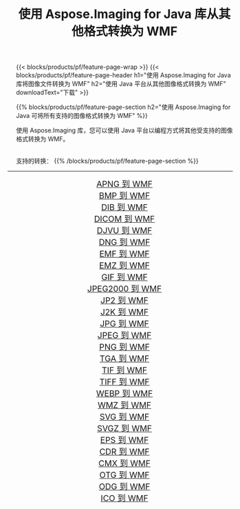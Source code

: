﻿---
title: 使用 Aspose.Imaging for Java 库从其他格式转换为 WMF 
weight: 3920
url: /zh-hans/java/conversion/to/wmf 
lang: zh-hans
langdirlevel: 2
locales: zh-hans,ja,it,ru,de,es,fr,nl,id,lt,pl,pt,vi,tr,ko,zh-hant,ar,hi,th,sv,cs,uk,he
description: 使用 Aspose.Imaging，您可以使用 Java 从其他格式转换为 WMF
---

{{< blocks/products/pf/feature-page-wrap >}}
{{< blocks/products/pf/feature-page-header h1="使用 Aspose.Imaging for Java 库将图像文件转换为 WMF" h2="使用 Java 平台从其他图像格式转换为 WMF" downloadText="下载" >}}


{{% blocks/products/pf/feature-page-section  h2="使用 Aspose.Imaging for Java 可将所有支持的图像格式转换为 WMF" %}}
<p align=justify>使用 Aspose.Imaging 库，您可以使用 Java 平台以编程方式将其他受支持的图像格式转换为 WMF。</p>
<br/>
支持的转换：
{{% /blocks/products/pf/feature-page-section %}}
<div class="container-fluid productfamilypage bg-gray">
    <div class="convertypes bg-gray agp-content section">
        <div class="container">
		<hr style="margin-left:-20px;"/>
		<div class="row other-converters" style="gap: 10px;font-size: 19px;text-align:center;">
		    <div class='col-md-2 other-converter remove-lp remove-rp'><a href="/imaging/zh-hans/java/conversion/apng-to-wmf" style="padding:15px;">APNG 到 WMF</a></div>
<div class='col-md-2 other-converter remove-lp remove-rp'><a href="/imaging/zh-hans/java/conversion/bmp-to-wmf" style="padding:15px;">BMP 到 WMF</a></div>
<div class='col-md-2 other-converter remove-lp remove-rp'><a href="/imaging/zh-hans/java/conversion/dib-to-wmf" style="padding:15px;">DIB 到 WMF</a></div>
<div class='col-md-2 other-converter remove-lp remove-rp'><a href="/imaging/zh-hans/java/conversion/dicom-to-wmf" style="padding:15px;">DICOM 到 WMF</a></div>
<div class='col-md-2 other-converter remove-lp remove-rp'><a href="/imaging/zh-hans/java/conversion/djvu-to-wmf" style="padding:15px;">DJVU 到 WMF</a></div>
<div class='col-md-2 other-converter remove-lp remove-rp'><a href="/imaging/zh-hans/java/conversion/dng-to-wmf" style="padding:15px;">DNG 到 WMF</a></div>
<div class='col-md-2 other-converter remove-lp remove-rp'><a href="/imaging/zh-hans/java/conversion/emf-to-wmf" style="padding:15px;">EMF 到 WMF</a></div>
<div class='col-md-2 other-converter remove-lp remove-rp'><a href="/imaging/zh-hans/java/conversion/emz-to-wmf" style="padding:15px;">EMZ 到 WMF</a></div>
<div class='col-md-2 other-converter remove-lp remove-rp'><a href="/imaging/zh-hans/java/conversion/gif-to-wmf" style="padding:15px;">GIF 到 WMF</a></div>
<div class='col-md-2 other-converter remove-lp remove-rp'><a href="/imaging/zh-hans/java/conversion/jpeg2000-to-wmf" style="padding:15px;">JPEG2000 到 WMF</a></div>
<div class='col-md-2 other-converter remove-lp remove-rp'><a href="/imaging/zh-hans/java/conversion/jp2-to-wmf" style="padding:15px;">JP2 到 WMF</a></div>
<div class='col-md-2 other-converter remove-lp remove-rp'><a href="/imaging/zh-hans/java/conversion/j2k-to-wmf" style="padding:15px;">J2K 到 WMF</a></div>
<div class='col-md-2 other-converter remove-lp remove-rp'><a href="/imaging/zh-hans/java/conversion/jpg-to-wmf" style="padding:15px;">JPG 到 WMF</a></div>
<div class='col-md-2 other-converter remove-lp remove-rp'><a href="/imaging/zh-hans/java/conversion/jpeg-to-wmf" style="padding:15px;">JPEG 到 WMF</a></div>
<div class='col-md-2 other-converter remove-lp remove-rp'><a href="/imaging/zh-hans/java/conversion/png-to-wmf" style="padding:15px;">PNG 到 WMF</a></div>
<div class='col-md-2 other-converter remove-lp remove-rp'><a href="/imaging/zh-hans/java/conversion/tga-to-wmf" style="padding:15px;">TGA 到 WMF</a></div>
<div class='col-md-2 other-converter remove-lp remove-rp'><a href="/imaging/zh-hans/java/conversion/tif-to-wmf" style="padding:15px;">TIF 到 WMF</a></div>
<div class='col-md-2 other-converter remove-lp remove-rp'><a href="/imaging/zh-hans/java/conversion/tiff-to-wmf" style="padding:15px;">TIFF 到 WMF</a></div>
<div class='col-md-2 other-converter remove-lp remove-rp'><a href="/imaging/zh-hans/java/conversion/webp-to-wmf" style="padding:15px;">WEBP 到 WMF</a></div>
<div class='col-md-2 other-converter remove-lp remove-rp'><a href="/imaging/zh-hans/java/conversion/wmz-to-wmf" style="padding:15px;">WMZ 到 WMF</a></div>
<div class='col-md-2 other-converter remove-lp remove-rp'><a href="/imaging/zh-hans/java/conversion/svg-to-wmf" style="padding:15px;">SVG 到 WMF</a></div>
<div class='col-md-2 other-converter remove-lp remove-rp'><a href="/imaging/zh-hans/java/conversion/svgz-to-wmf" style="padding:15px;">SVGZ 到 WMF</a></div>
<div class='col-md-2 other-converter remove-lp remove-rp'><a href="/imaging/zh-hans/java/conversion/eps-to-wmf" style="padding:15px;">EPS 到 WMF</a></div>
<div class='col-md-2 other-converter remove-lp remove-rp'><a href="/imaging/zh-hans/java/conversion/cdr-to-wmf" style="padding:15px;">CDR 到 WMF</a></div>
<div class='col-md-2 other-converter remove-lp remove-rp'><a href="/imaging/zh-hans/java/conversion/cmx-to-wmf" style="padding:15px;">CMX 到 WMF</a></div>
<div class='col-md-2 other-converter remove-lp remove-rp'><a href="/imaging/zh-hans/java/conversion/otg-to-wmf" style="padding:15px;">OTG 到 WMF</a></div>
<div class='col-md-2 other-converter remove-lp remove-rp'><a href="/imaging/zh-hans/java/conversion/odg-to-wmf" style="padding:15px;">ODG 到 WMF</a></div>
<div class='col-md-2 other-converter remove-lp remove-rp'><a href="/imaging/zh-hans/java/conversion/ico-to-wmf" style="padding:15px;">ICO 到 WMF</a></div>
                </div>
        </div>
    </div>
</div>
<br/>

